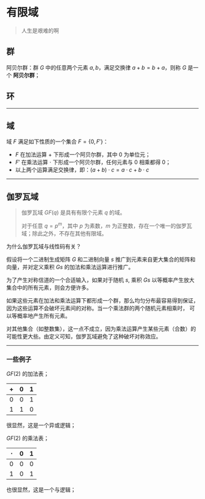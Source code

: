 # 有限域

[annotation]: [id] (41d00ef7-1c93-4769-ae51-0db6543ff448)
[annotation]: [status] (public)
[annotation]: [create_time] (2021-10-07 21:21:44)
[annotation]: [category] (读书笔记)
[annotation]: [tags] ()
[annotation]: [comments] (true)
[annotation]: [url] (http://blog.ccyg.studio/article/41d00ef7-1c93-4769-ae51-0db6543ff448)


> 人生是艰难的啊

## 群

阿贝尔群：群 $G$ 中的任意两个元素 $a, b$，满足交换律 $a + b = b + a$，则称 $G$ 是一个 **阿贝尔群**；

## 环

---

## 域

域 $F$ 满足如下性质的一个集合 $F = \{0, F'\}$：

- $F$ 在加法运算 $+$ 下形成一个阿贝尔群，其中 $0$ 为单位元；
- $F'$ 在乘法运算 $\cdot$ 下形成一个阿贝尔群，任何元素与 $0$ 相乘都得 $0$；
- 以上两个运算满足交换律，即：$(a + b) \cdot c = a \cdot c + b \cdot c$

---

## 伽罗瓦域

> 伽罗瓦域 $GF(q)$ 是具有有限个元素 $q$ 的域。
> 
> 对于任意 $q = p^m$，其中 $p$ 为素数，$m$ 为正整数，存在一个唯一的伽罗瓦域；除此之外，不存在其他有限域。

为什么伽罗瓦域与线性码有关？

假设将一个二进制生成矩阵 $G$ 和二进制向量 $s$ 推广到元素来自更大集合的矩阵和向量，并对定义乘积 $Gs$ 的加法和乘法运算进行推广。

为了产生对称信道的一个合适输入，如果对于随机 $s$, 乘积 $Gs$ 以等概率产生放大集合中的所有元素，则会方便许多。

如果这些元素在加法和乘法运算下都形成一个群，那么均匀分布最容易得到保证，因为这些运算不会破坏元素间的对称。当一个乘法群的两个随机元素相乘时， 可以等概率地产生所有元素。

对其他集合（如整数集），这一点不成立，因为乘法运算产生某些元素（合数）的可能性更大些。由定义可知，伽罗瓦域避免了这种破坏对称效应。

---

### 一些例子

$GF(2)$ 的加法表；

| $+$ | 0   | 1   |
| --- | --- | --- |
| 0   | 0   | 1   |
| 1   | 1   | 0   |

很显然，这是一个异或逻辑；

$GF(2)$ 的乘法表；

| $\cdot$ | 0   | 1   |
| --- | --- | --- |
| 0   | 0   | 0   |
| 1   | 0   | 1   |

也很显然，这是一个与逻辑；
